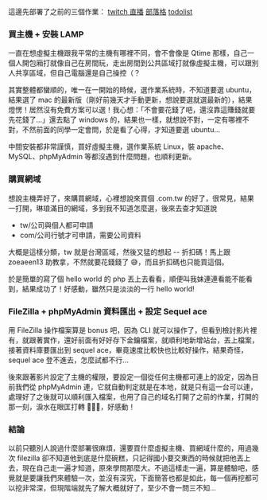這邊先部署了之前的三個作業：
[twitch 直播](http://chinghsuan.tw/twitch/)
[部落格](http://chinghsuan.tw/blog/index.php)
[todolist](http://chinghsuan.tw/todolist/)

### 買主機 + 安裝 LAMP

一直在想虛擬主機跟我平常的主機有哪裡不同，會不會像是 Qtime 那樣，自己一個人開包廂打就像自己在房間玩，走出房間到公共區域打就像虛擬主機，可以跟別人共享區域，但自己電腦還是自己操控（？

其實整體都蠻順的，唯一在一開始的時候，選作業系統時，不知道要選 ubuntu，結果選了 mac 的最新版（剛好前幾天才手動更新，想說要選就選最新的），結果燈愣！居然沒有免費方案可以選！我心想：「不會要花錢了吧，還沒靠這賺錢就要先花錢了...」還去點了 windows 的，結果也一樣，就想說不對，一定有哪裡不對，不然前面的同學一定會問，於是看了心得，才知道要選 ubuntu...

中間安裝都非常謹慎，買好虛擬主機，選作業系統 Linux，裝 apache、MySQL、phpMyAdmin 等都沒遇到什麼問題，也順利更新。

### 購買網域

想說主機弄好了，來購買網域，心裡想說來買個 .com.tw 的好了，很常見，結果一打開，琳琅滿目的網域，多到我不知道怎麼選，後來去查才知道說

- tw/公司與個人都可申請
- com/公司行號才可申請，需要公司資料

大概是這樣分類，tw 就是台灣區域，然後又猛的想起 -- 折扣碼！馬上跟
zoeaeen13 助教拿，不然就要花錢錢了 😅，而且折扣碼也只能買這個。

於是簡單的寫了個 hello world 的 php 丟上去看看，順便叫我妹連連看能不能看到，結果成功了！好感動，雖然只是淡淡的一行 hello world!

### FileZilla + phpMyAdmin 資料匯出 + 設定 Sequel ace

用 FileZilla 操作檔案算是 bonus 吧，因為 CLI 就可以操作了，但看到檢討影片裡有，就跟著實作，還好前面有好好存下金鑰檔案，就順利地新增站台，丟上檔案，接著資料庫要匯出到 sequel ace，畢竟速度比較快也比較好操作，結果奇怪，sequel ace 登不進去，怎麼試都不行...

後來跟著影片設定了主機的權限，要設定一個從任何主機都可連上的設定，因為目前我們從 phpMyAdmin 連，它就自動判定就是在本地，就是只有這一台可以連，處理好了之後就可以順利匯入檔案，也用了自己的域名打開了之前的作業，打開的那一刻，淚水在眼匡打轉 🥺🥺🥺，好感動！

### 結論

以前只聽別人說過什麼部署很麻煩，還要買什麼虛擬主機、買網域什麼的，用過幾次 filezilla 卻不知道他到底是什麼碗糕，只記得國小要交東西的時候就把他丟上去，現在自己走一遍才知道，原來學問那麼大。不過這樣走一遍，算是體驗吧，感覺就是要讓我們來體驗一次，並沒有深究，下面簡答也都是如此，每一個再挖都可以挖非常深，但現階端就先了解大概就好了，至少不會一問三不知...
